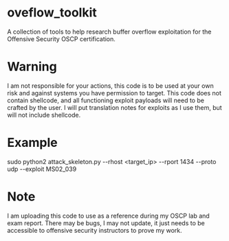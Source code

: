 # oveflow_toolkit
A collection of tools to help research buffer overflow exploitation for the Offensive Security OSCP certification.

# Warning
I am not responsible for your actions, this code is to be used at your own risk and against systems you have permission to target.  This code does not contain shellcode, and all functioning exploit payloads will need to be crafted by the user.  I will put translation notes for exploits as I use them, but will not include shellcode.

# Example
sudo python2 attack_skeleton.py --rhost <target_ip> --rport 1434 --proto udp --exploit MS02_039

# Note
I am uploading this code to use as a reference during my OSCP lab and exam report. There may be bugs, I may not update, it just needs to be accessible to offensive security instructors to prove my work.
